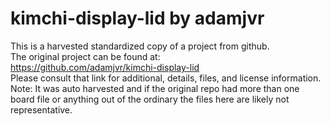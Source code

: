 
# kimchi-display-lid by adamjvr  
This is a harvested standardized copy of a project from github.  
The original project can be found at:  
https://github.com/adamjvr/kimchi-display-lid  
Please consult that link for additional, details, files, and license information.  
Note: It was auto harvested and if the original repo had more than one board file or anything out of the ordinary the files here are likely not representative.  
    